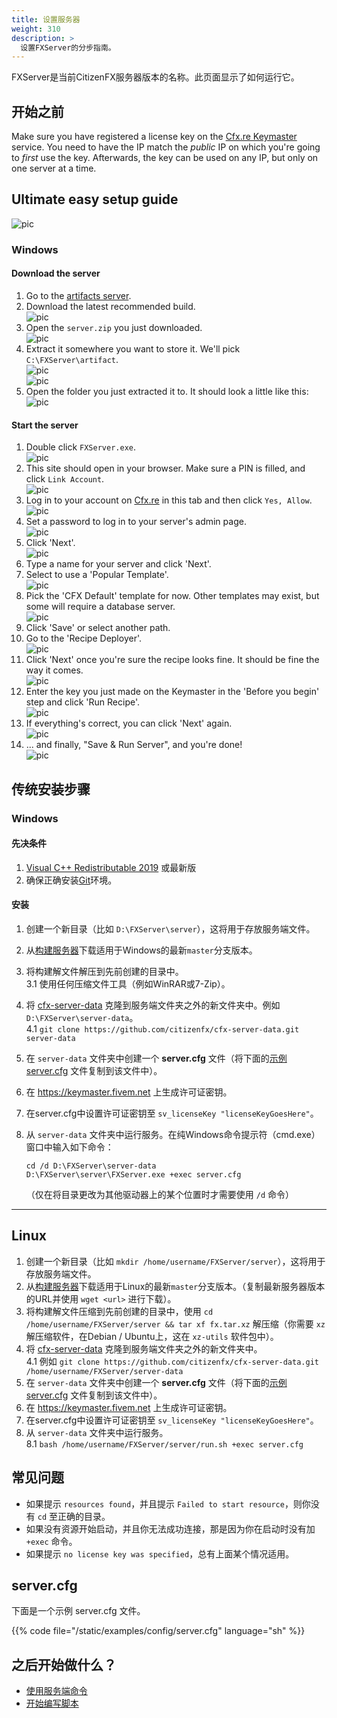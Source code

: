 ```yaml
---
title: 设置服务器
weight: 310
description: >
  设置FXServer的分步指南。
---
```



FXServer是当前CitizenFX服务器版本的名称。此页面显示了如何运行它。

## 开始之前
Make sure you have registered a license key on the [Cfx.re Keymaster](https://keymaster.fivem.net/) service. You need to have the IP match the *public* IP on which you're going to *first* use the key. Afterwards, the key can be used on any IP, but only on one server at a time.

## Ultimate easy setup guide
![pic](/server-setup/header.png)
### Windows
#### Download the server
1. Go to the [artifacts server][windows-artifacts].
2. Download the latest recommended build.<br>
   ![pic](/server-setup/windows-step-2.png)
3. Open the `server.zip` you just downloaded.<br>
   ![pic](/server-setup/windows-step-3.png)
4. Extract it somewhere you want to store it. We'll pick `C:\FXServer\artifact`.<br>
   ![pic](/server-setup/windows-step-4a.png)<br>
   ![pic](/server-setup/windows-step-4b.png)
5. Open the folder you just extracted it to. It should look a little like this:<br>
   ![pic](/server-setup/windows-step-5.png)

#### Start the server
1. Double click `FXServer.exe`.<br>
   ![pic](/server-setup/windows-step2-1.png)
2. This site should open in your browser. Make sure a PIN is filled, and click `Link Account`.<br>
   ![pic](/server-setup/windows-step2-2.png)
3. Log in to your account on [Cfx.re](https://forum.cfx.re/) in this tab and then click `Yes, Allow`.<br>
   ![pic](/server-setup/windows-step2-3.png)
4. Set a password to log in to your server's admin page.<br>
   ![pic](/server-setup/windows-step2-4.png)
5. Click 'Next'.<br>
   ![pic](/server-setup/windows-step2-5.png)
6. Type a name for your server and click 'Next'.
7. Select to use a 'Popular Template'.<br>
   ![pic](/server-setup/windows-step2-7.png)
8. Pick the 'CFX Default' template for now. Other templates may exist, but some will require a database server.<br>
   ![pic](/server-setup/windows-step2-8.png)
9. Click 'Save' or select another path.
10. Go to the 'Recipe Deployer'.<br>
   ![pic](/server-setup/windows-step2-10.png)
11. Click 'Next' once you're sure the recipe looks fine. It should be fine the way it comes.<br>
  ![pic](/server-setup/windows-step2-11.png)
12. Enter the key you just made on the Keymaster in the 'Before you begin' step and click 'Run Recipe'.<br>
   ![pic](/server-setup/windows-step2-12.png)
13. If everything's correct, you can click 'Next' again.<br>
   ![pic](/server-setup/windows-step2-13.png)
14. ... and finally, "Save & Run Server", and you're done!<br>
   ![pic](/server-setup/windows-step2-14.png)

## 传统安装步骤

### Windows

#### 先决条件
1. [Visual C++ Redistributable 2019][vcredist] 或最新版
2. 确保正确安装[Git][git-scm]环境。

#### 安装
1. 创建一个新目录（比如 `D:\FXServer\server`），这将用于存放服务端文件。
2. 从[构建服务器][windows-artifacts]下载适用于Windows的最新`master`分支版本。
3. 将构建解文件解压到先前创建的目录中。
  <br>3.1 使用任何压缩文件工具（例如WinRAR或7-Zip）。
4. 将 [cfx-server-data][server-data] 克隆到服务端文件夹之外的新文件夹中。例如 `D:\FXServer\server-data`。
  <br>4.1 `git clone https://github.com/citizenfx/cfx-server-data.git server-data`
5. 在 `server-data` 文件夹中创建一个 **server.cfg** 文件（将下面的[示例 server.cfg](#servercfgexample) 文件复制到该文件中）。
6. 在 <https://keymaster.fivem.net> 上生成许可证密钥。
7. 在server.cfg中设置许可证密钥至 `sv_licenseKey "licenseKeyGoesHere"`。
8. 从 `server-data` 文件夹中运行服务。在纯Windows命令提示符（cmd.exe）窗口中输入如下命令：
    ```dos
    cd /d D:\FXServer\server-data
    D:\FXServer\server\FXServer.exe +exec server.cfg
    ```

    （仅在将目录更改为其他驱动器上的某个位置时才需要使用 `/d` 命令）

---

Linux
-----
1. 创建一个新目录（比如 `mkdir /home/username/FXServer/server`），这将用于存放服务端文件。
2. 从[构建服务器][linux-artifacts]下载适用于Linux的最新`master`分支版本。（复制最新服务器版本的URL并使用 `wget <url>` 进行下载）。
3. 将构建解文件压缩到先前创建的目录中，使用 `cd /home/username/FXServer/server && tar xf fx.tar.xz` 解压缩（你需要 `xz` 解压缩软件，在Debian / Ubuntu上，这在 `xz-utils` 软件包中）。
4. 将 [cfx-server-data][server-data] 克隆到服务端文件夹之外的新文件夹中。
  <br>4.1 例如 `git clone https://github.com/citizenfx/cfx-server-data.git /home/username/FXServer/server-data`
5. 在 `server-data` 文件夹中创建一个 **server.cfg** 文件（将下面的[示例 server.cfg](#servercfgexample) 文件复制到该文件中）。
6. 在 <https://keymaster.fivem.net> 上生成许可证密钥。
7. 在server.cfg中设置许可证密钥至 `sv_licenseKey "licenseKeyGoesHere"`。
8. 从 `server-data` 文件夹中运行服务。
  <br>8.1 `bash /home/username/FXServer/server/run.sh +exec server.cfg`

常见问题
---------------

- 如果提示 `resources found`，并且提示 `Failed to start resource`，则你没有 `cd` 至正确的目录。
- 如果没有资源开始启动，并且你无法成功连接，那是因为你在启动时没有加 `+exec` 命令。
- 如果提示 `no license key was specified`，总有上面某个情况适用。

<a name="servercfgexample"></a>

## server.cfg

下面是一个示例 server.cfg 文件。

{{%  code file="/static/examples/config/server.cfg" language="sh"  %}}

之后开始做什么？
------------

- [使用服务端命令][server-commands]
- [开始编写脚本][scripting-introduction]

[windows-artifacts]: https://runtime.fivem.net/artifacts/fivem/build_server_windows/master/
[linux-artifacts]: https://runtime.fivem.net/artifacts/fivem/build_proot_linux/master/
[server-data]: https://github.com/citizenfx/cfx-server-data

[vcredist]: https://aka.ms/vs/16/release/VC_redist.x64.exe
[winrar]: https://www.rarlab.com/download.htm
[7zip]: https://www.7-zip.org/download.html
[git-scm]: https://git-scm.com/download/win

[server-issues]: /docs/support/server-issues
[server-commands]: /docs/server-manual/server-commands
[scripting-introduction]: /docs/scripting-manual/introduction

[fxserver-support]: https://discord.gg/UwvVgsJ
[fxserver-support-category]: https://forum.cfx.re/c/server-development/server-discussion
